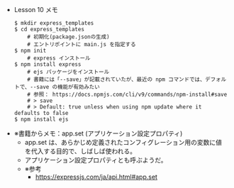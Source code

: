 - Lesson 10 メモ
    ```
    $ mkdir express_templates
    $ cd express_templates
        # 初期化(package.jsonの生成)
        # エントリポイントに main.js を指定する
    $ npm init
        # express インストール
    $ npm install express
        # ejs パッケージをインストール
        # 書籍には「--save」が記載されていたが、最近の npm コマンドでは、デフォルトで、--save の機能が有効みたい  
        # 参照： https://docs.npmjs.com/cli/v9/commands/npm-install#save  
        # > save
        # > Default: true unless when using npm update where it defaults to false
    $ npm install ejs
    ```
- ※書籍からメモ：app.set (アプリケーション設定プロパティ)  
    - app.set は、あらかじめ定義されたコンフィグレーション用の変数に値を代入する目的で、しばしば使われる。  
    - アプリケーション設定プロパティとも呼ぶようだ。  
    - ※参考  
        - https://expressjs.com/ja/api.html#app.set  
